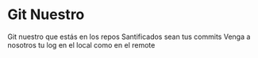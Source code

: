 # Git Nuestro

Git nuestro que estás en los repos
Santificados sean tus commits
Venga a nosotros tu log
en el local como en el remote
